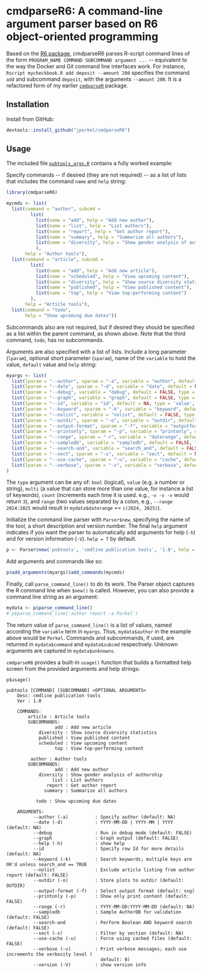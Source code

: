 # cmdparseR6: A command-line argument parser based on R6 object-oriented programming

Based on the [R6 package](https://r6.r-lib.org/articles/Introduction.html), cmdparseR6 parses R-script command lines of the form `PROGRAM_NAME COMMAND SUBCOMMAND argument ...` -- equivalent to the way the Docker and Git command line interfaces work. For instance, `Rscript mycheckbook.R add deposit --amount 200` specifies the command `add` and subcommand `deposit`, with the arguments `--amount 200`. It is a refactored form of my earlier [`cmdparseR`](https://github.com/jperkel/cmdparseR) package. 

## Installation
Install from GitHub: 
```r
devtools::install_github("jperkel/cmdparseR6")
```

## Usage
The included file [`pubtools_args.R`](https://github.com/jperkel/cmdparseR6/blob/main/pubtools_args.R) contains a fully worked example: 

Specify commands -- if desired (they are not required) -- as a list of lists that includes the command `name` and `help` string: 
```r
library(cmdparseR6)

mycmds <- list(
  list(command = "author", subcmd =
         list(
           list(name = "add", help = "Add new author"),
           list(name = "list", help = "List authors"),
           list(name = "report", help = "Get author report"),
           list(name = "summary", help = "Summarize all authors"),
           list(name = "diversity", help = "Show gender analysis of authorship")
           ),
       help = "Author tools"),
  list(command = "article", subcmd =
         list(
           list(name = "add", help = "Add new article"),
           list(name = "scheduled", help = "View upcoming content"),
           list(name = "diversity", help = "Show source diversity statistics"),
           list(name = "published", help = "View published content"),
           list(name = "top", help = "View top-performing content")
         ),
       help = "Article tools"),
  list(command = "todo", 
       help = "Show upcoming due dates"))
```
Subcommands also are not required, but if desired they should be specified as a list within the parent command, as shown above. Note that the third command, `todo`, has no subcommands. 

Arguments are also specified with a list of lists. Include a long parameter (`lparam`), optional short parameter (`sparam`), name of the `variable` to hold the value, `default` value and `help` string: 
```r
myargs <- list(
  list(lparam = "--author", sparam = "-a", variable = "author", default = NA, type = "value", help = 'Specify author'),
  list(lparam = "--date", sparam = "-d", variable = "date", default = NA, type = 'value', help = 'YYYY-MM-DD | YYYY-MM | YYYY'),
  list(lparam = "--debug", variable = "debug", default = FALSE, type = 'bool', help = "Run in debug mode"),
  list(lparam = "--graph", variable = "graph", default = FALSE, type = 'bool', help = 'Graph output'),
  list(lparam = "--id", variable = "id", default = NA, type = 'value', help = 'Specify row Id for more details'),
  list(lparam = "--keyword", sparam = "-k", variable = "keyword", default = NULL, type = 'multi', help = "Search keywords; multiple keys are OR'd unless search_and == TRUE"),
  list(lparam = "--nolist", variable = "nolist", default = FALSE, type = 'bool', help = "Exclude article listing from author report"),
  list(lparam = "--outdir", sparam = "-o", variable = "outdir", default = 'OUTDIR', type = 'value', help = 'Store plots to outdir'),
  list(lparam = "--output-format", sparam = "-f", variable = "outputformat", default = "svg", type = 'value', help = "Select output format"),
  list(lparam = "--printonly", sparam = "-p", variable = "printonly", default = FALSE, type = 'bool', help = 'Show only print content'),
  list(lparam = "--range", sparam = "-r", variable = "daterange", default = NA, type = 'range', help = 'YYYY-MM-DD:YYYY-MM-DD'),
  list(lparam = "--sampledb", variable = "sampledb", default = FALSE, type = 'bool', help = 'Sample AuthorDB for validation'),
  list(lparam = "--search-and", variable = "search_and", default = FALSE, type = 'bool', help = "Perform Boolean AND keyword search"),
  list(lparam = "--sect", sparam = "-s", variable = "sect", default = NA, type = 'multi', help = 'Filter by section'),
  list(lparam = "--use-cache", sparam = "-u", variable = "cache", default = FALSE, type = "bool", help = "Force using cached files"),
  list(lparam = "--verbose", sparam = "-v", variable = "verbose", default = 0, "count", help = "Print verbose messages; each use increments the verbosity level")
)
```
The `type` argument can be any of: `bool` (logical), `value` (e.g. a number or string), `multi` (a value that can store more than one value, for instance a list of keywords), `count` (increments each time it is used. e.g., `-v -v -v` would return `3`), and `range` (two values separated by a colon, e.g., `--range 2024:2025` would result in `mydata$daterange` == `c(2024, 2025)`). 

Initialize the command line parser with `Parser$new`, specifying the name of the tool, a short description and version number. The final `help` argument indicates if you want the parser to automatically add arguments for help (`-h`) and for version information (`-V`). `help = T` by default. 

```r
p <- Parser$new('pubtools', 'cmdline publication tools', '1.0', help = T)
```

Add arguments and commands like so:
```r
p$add_arguments(myargs)$add_commands(mycmds)
```

Finally, call `parse_command_line()` to do its work. The Parser object captures the R command line when `$new()` is called. However, you can also provide a command line string as an argument: 

```r
mydata <- p$parse_command_line()
# p$parse_command_line('author report -a Perkel')
```

The return value of `parse_command_line()` is a list of values, named according the `variable` term in `myargs`. Thus, `mydata$author` in the example above would be `Perkel`. Commands and subcommands, if used, are returned in `mydata$command` and `mydata$subcmd` respectively. Unknown arguments are captured in `mydata$unknowns`. 

`cmdparseR6` provides a built-in `usage()` function that builds a formatted help screen from the provided arguments and help strings: 
```
p$usage()

pubtools [COMMAND] [SUBCOMMAND] <OPTIONAL ARGUMENTS>
    Desc: cmdline publication tools
    Ver : 1.0

    COMMANDS:
        article : Article tools
        SUBCOMMANDS:
                  add : Add new article
            diversity : Show source diversity statistics
            published : View published content
            scheduled : View upcoming content
                  top : View top-performing content

         author : Author tools
        SUBCOMMANDS:
                  add : Add new author
            diversity : Show gender analysis of authorship
                 list : List authors
               report : Get author report
              summary : Summarize all authors

           todo : Show upcoming due dates

    ARGUMENTS:
          --author (-a)          : Specify author (default: NA)
          --date (-d)            : YYYY-MM-DD | YYYY-MM | YYYY (default: NA)
          --debug                : Run in debug mode (default: FALSE)
          --graph                : Graph output (default: FALSE)
          --help (-h)            : show help 
          --id                   : Specify row Id for more details (default: NA)
          --keyword (-k)         : Search keywords; multiple keys are OR'd unless search_and == TRUE 
          --nolist               : Exclude article listing from author report (default: FALSE)
          --outdir (-o)          : Store plots to outdir (default: OUTDIR)
          --output-format (-f)   : Select output format (default: svg)
          --printonly (-p)       : Show only print content (default: FALSE)
          --range (-r)           : YYYY-MM-DD:YYYY-MM-DD (default: NA)
          --sampledb             : Sample AuthorDB for validation (default: FALSE)
          --search-and           : Perform Boolean AND keyword search (default: FALSE)
          --sect (-s)            : Filter by section (default: NA)
          --use-cache (-u)       : Force using cached files (default: FALSE)
          --verbose (-v)         : Print verbose messages; each use increments the verbosity level (
                                   default: 0)
          --version (-V)         : show version info 
```
